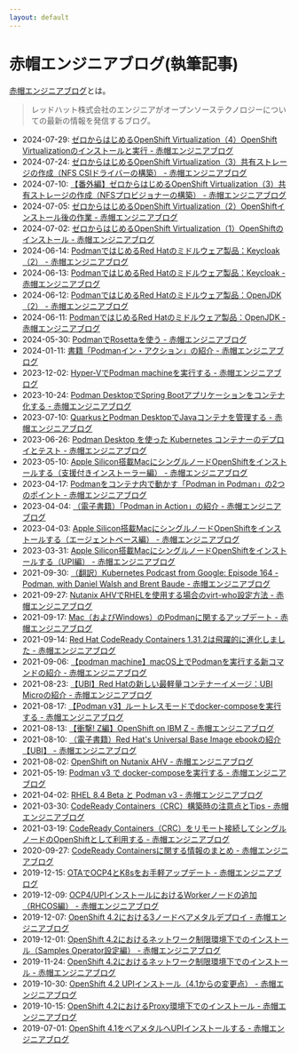 ```yaml
---
layout: default
---
```


# 赤帽エンジニアブログ(執筆記事)

[赤帽エンジニアブログ](https://rheb.hatenablog.com/)とは。
>レッドハット株式会社のエンジニアがオープンソーステクノロジーについての最新の情報を発信するブログ。

- 2024-07-29: [ゼロからはじめるOpenShift Virtualization（4）OpenShift Virtualizationのインストールと実行 - 赤帽エンジニアブログ](https://rheb.hatenablog.com/entry/start-openshift-virt-04)
- 2024-07-24: [ゼロからはじめるOpenShift Virtualization（3）共有ストレージの作成（NFS CSIドライバーの構築） - 赤帽エンジニアブログ](https://rheb.hatenablog.com/entry/start-openshift-virt-03)
- 2024-07-10: [【番外編】ゼロからはじめるOpenShift Virtualization（3）共有ストレージの作成（NFSプロビジョナーの構築） - 赤帽エンジニアブログ](https://rheb.hatenablog.com/entry/start-openshift-virt-03-nfs-provisioner)
- 2024-07-05: [ゼロからはじめるOpenShift Virtualization（2）OpenShiftインストール後の作業 - 赤帽エンジニアブログ](https://rheb.hatenablog.com/entry/start-openshift-virt-02)
- 2024-07-02: [ゼロからはじめるOpenShift Virtualization（1）OpenShiftのインストール - 赤帽エンジニアブログ](https://rheb.hatenablog.com/entry/start-openshift-virt-01)
- 2024-06-14: [PodmanではじめるRed Hatのミドルウェア製品：Keycloak（2） - 赤帽エンジニアブログ](https://rheb.hatenablog.com/entry/podman-mw-keycloak-2)
- 2024-06-13: [PodmanではじめるRed Hatのミドルウェア製品：Keycloak - 赤帽エンジニアブログ](https://rheb.hatenablog.com/entry/podman-mw-keycloak)
- 2024-06-12: [PodmanではじめるRed Hatのミドルウェア製品：OpenJDK（2） - 赤帽エンジニアブログ](https://rheb.hatenablog.com/entry/podman-mw-openjdk-2)
- 2024-06-11: [PodmanではじめるRed Hatのミドルウェア製品：OpenJDK - 赤帽エンジニアブログ](https://rheb.hatenablog.com/entry/podman-mw-openjdk)
- 2024-05-30: [PodmanでRosettaを使う - 赤帽エンジニアブログ](https://rheb.hatenablog.com/entry/podman-rosetta)
- 2024-01-11: [書籍「Podmanイン・アクション」の紹介 - 赤帽エンジニアブログ](https://rheb.hatenablog.com/entry/podman-in-action-ja)
- 2023-12-02: [Hyper-VでPodman machineを実行する - 赤帽エンジニアブログ](https://rheb.hatenablog.com/entry/podman-machine-on-hyperv)
- 2023-10-24: [Podman DesktopでSpring Bootアプリケーションをコンテナ化する - 赤帽エンジニアブログ](https://rheb.hatenablog.com/entry/containerize-spring-boot-application-podman-desktop)
- 2023-07-10: [QuarkusとPodman DesktopでJavaコンテナを管理する - 赤帽エンジニアブログ](https://rheb.hatenablog.com/entry/managing-java-containers-quarkus-and-podman-desktop)
- 2023-06-26: [Podman Desktop を使った Kubernetes コンテナーのデプロイとテスト - 赤帽エンジニアブログ](https://rheb.hatenablog.com/entry/deploy-and-test-kubernetes-containers-using-podman-desktop)
- 2023-05-10: [Apple Silicon搭載MacにシングルノードOpenShiftをインストールする（支援付きインストーラー編） - 赤帽エンジニアブログ](https://rheb.hatenablog.com/entry/sno-on-arm-mac-ai)
- 2023-04-17: [Podmanをコンテナ内で動かす「Podman in Podman」の2つのポイント - 赤帽エンジニアブログ](https://rheb.hatenablog.com/entry/podman-in-podman)
- 2023-04-04: [（電子書籍）「Podman in Action」の紹介 - 赤帽エンジニアブログ](https://rheb.hatenablog.com/entry/podman-in-action)
- 2023-04-03: [Apple Silicon搭載MacにシングルノードOpenShiftをインストールする（エージェントベース編） - 赤帽エンジニアブログ](https://rheb.hatenablog.com/entry/sno-on-arm-mac-abi)
- 2023-03-31: [Apple Silicon搭載MacにシングルノードOpenShiftをインストールする（UPI編） - 赤帽エンジニアブログ](https://rheb.hatenablog.com/entry/sno-on-arm-mac)
- 2021-09-30: [（翻訳）Kubernetes Podcast from Google: Episode 164 - Podman, with Daniel Walsh and Brent Baude - 赤帽エンジニアブログ](https://rheb.hatenablog.com/entry/k8s-podcast-164-podman-jp)
- 2021-09-27: [Nutanix AHVでRHELを使用する場合のvirt-who設定方法 - 赤帽エンジニアブログ](https://rheb.hatenablog.com/entry/nutanix-ahv-virt-who)
- 2021-09-17: [Mac（およびWindows）のPodmanに関するアップデート - 赤帽エンジニアブログ](https://rheb.hatenablog.com/entry/podman-on-macs)
- 2021-09-14: [Red Hat CodeReady Containers 1.31.2は飛躍的に進化しました - 赤帽エンジニアブログ](https://rheb.hatenablog.com/entry/red-hat-codeready-containers-1312-makes-leap)
- 2021-09-06: [【podman machine】macOS上でPodmanを実行する新コマンドの紹介 - 赤帽エンジニアブログ](https://rheb.hatenablog.com/entry/podman-machine)
- 2021-08-23: [【UBI】Red Hatの新しい最軽量コンテナーイメージ：UBI Microの紹介 - 赤帽エンジニアブログ](https://rheb.hatenablog.com/entry/ubi-micro)
- 2021-08-17: [【Podman v3】ルートレスモードでdocker-composeを実行する - 赤帽エンジニアブログ](https://rheb.hatenablog.com/entry/podman3-rootless-docker-compose)
- 2021-08-13: [【衝撃! Z編】OpenShift on IBM Z - 赤帽エンジニアブログ](https://rheb.hatenablog.com/entry/openshift-on-ibm-z)
- 2021-08-10: [（電子書籍）Red Hat's Universal Base Image ebookの紹介【UBI】 - 赤帽エンジニアブログ](https://rheb.hatenablog.com/entry/rh-ubi-ebook)
- 2021-08-02: [OpenShift on Nutanix AHV - 赤帽エンジニアブログ](https://rheb.hatenablog.com/entry/openshift-on-nutanix-ahv)
- 2021-05-19: [Podman v3 で docker-composeを実行する - 赤帽エンジニアブログ](https://rheb.hatenablog.com/entry/podman3_docker_compose)
- 2021-04-02: [RHEL 8.4 Beta と Podman v3 - 赤帽エンジニアブログ](https://rheb.hatenablog.com/entry/rhel84beta_podman3)
- 2021-03-30: [CodeReady Containers（CRC）構築時の注意点とTips - 赤帽エンジニアブログ](https://rheb.hatenablog.com/entry/2021/03/30/crc_tips)
- 2021-03-19: [CodeReady Containers（CRC）をリモート接続してシングルノードのOpenShiftとして利用する - 赤帽エンジニアブログ](https://rheb.hatenablog.com/entry/crc_remote_connecting)
- 2020-09-27: [CodeReady Containersに関する情報のまとめ - 赤帽エンジニアブログ](https://rheb.hatenablog.com/entry/codeready-containers)
- 2019-12-15: [OTAでOCP4とK8sをお手軽アップデート - 赤帽エンジニアブログ](https://rheb.hatenablog.com/entry/openshift4-ota-update)
- 2019-12-09: [OCP4/UPIインストールにおけるWorkerノードの追加（RHCOS編） - 赤帽エンジニアブログ](https://rheb.hatenablog.com/entry/openshift42-upi-add-rhcos)
- 2019-12-07: [OpenShift 4.2における3ノードベアメタルデプロイ - 赤帽エンジニアブログ](https://rheb.hatenablog.com/entry/openshift42-3node-baremetal)
- 2019-12-01: [OpenShift 4.2におけるネットワーク制限環境下でのインストール（Samples Operator設定編） - 赤帽エンジニアブログ](https://rheb.hatenablog.com/entry/openshift42-restricted-upi-samples-operator)
- 2019-11-24: [OpenShift 4.2におけるネットワーク制限環境下でのインストール - 赤帽エンジニアブログ](https://rheb.hatenablog.com/entry/openshift42-restricted-upi)
- 2019-10-30: [OpenShift 4.2 UPIインストール（4.1からの変更点） - 赤帽エンジニアブログ](https://rheb.hatenablog.com/entry/openshift42-upi-update)
- 2019-10-15: [OpenShift 4.2におけるProxy環境下でのインストール - 赤帽エンジニアブログ](https://rheb.hatenablog.com/entry/openshift42-proxy-upi)
- 2019-07-01: [OpenShift 4.1をベアメタルへUPIインストールする - 赤帽エンジニアブログ](https://rheb.hatenablog.com/entry/openshift41-baremetal-upi)